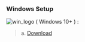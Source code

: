 ### Windows Setup
![win_logo](https://o.remove.bg/downloads/901cafc8-5bd6-4f29-8fcc-05485396288c/1497553295-102_84846__1_-removebg-preview.png)
( Windows 10+ ) :
> a. [Download]()
